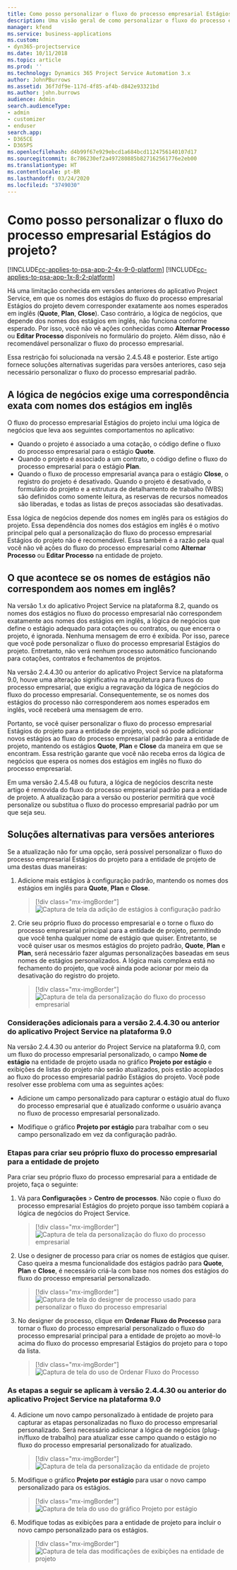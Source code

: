 ```yaml
---
title: Como posso personalizar o fluxo do processo empresarial Estágios do projeto?
description: Uma visão geral de como personalizar o fluxo do processo empresarial Estágios do Projeto.
manager: kfend
ms.service: business-applications
ms.custom:
- dyn365-projectservice
ms.date: 10/11/2018
ms.topic: article
ms.prod: ''
ms.technology: Dynamics 365 Project Service Automation 3.x
author: JohnPBurrows
ms.assetid: 36f7df9e-117d-4f85-af4b-d842e93321bd
ms.author: john.burrows
audience: Admin
search.audienceType:
- admin
- customizer
- enduser
search.app:
- D365CE
- D365PS
ms.openlocfilehash: d4b99f67e929ebcd1a684bcd1124756140107d17
ms.sourcegitcommit: 8c786230ef2a497280885b827162561776e2eb00
ms.translationtype: HT
ms.contentlocale: pt-BR
ms.lasthandoff: 03/24/2020
ms.locfileid: "3749030"
---
```

# <a name="how-do-i-customize-the-project-stages-business-process-flow"></a>Como posso personalizar o fluxo do processo empresarial Estágios do projeto?
[!INCLUDE[cc-applies-to-psa-app-2-4x-9-0-platform](../includes/cc-applies-to-psa-app-2-4x-9-0-platform.md)]
[!INCLUDE[cc-applies-to-psa-app-1x-8-2-platform](../includes/cc-applies-to-psa-app-1x-8-2-platform.md)]

Há uma limitação conhecida em versões anteriores do aplicativo Project Service, em que os nomes dos estágios do fluxo do processo empresarial Estágios do projeto devem corresponder exatamente aos nomes esperados em inglês (**Quote**, **Plan**, **Close**). Caso contrário, a lógica de negócios, que depende dos nomes dos estágios em inglês, não funciona conforme esperado. Por isso, você não vê ações conhecidas como **Alternar Processo** ou **Editar Processo** disponíveis no formulário do projeto. Além disso, não é recomendável personalizar o fluxo do processo empresarial. 

Essa restrição foi solucionada na versão 2.4.5.48 e posterior. Este artigo fornece soluções alternativas sugeridas para versões anteriores, caso seja necessário personalizar o fluxo do processo empresarial padrão.  

## <a name="business-logic-requires-an-exact-match-with-english-stage-names"></a>A lógica de negócios exige uma correspondência exata com nomes dos estágios em inglês

O fluxo do processo empresarial Estágios do projeto inclui uma lógica de negócios que leva aos seguintes comportamentos no aplicativo:
- Quando o projeto é associado a uma cotação, o código define o fluxo do processo empresarial para o estágio **Quote**.
- Quando o projeto é associado a um contrato, o código define o fluxo do processo empresarial para o estágio **Plan**.
- Quando o fluxo de processo empresarial avança para o estágio **Close**, o registro do projeto é desativado. Quando o projeto é desativado, o formulário do projeto e a estrutura de detalhamento de trabalho (WBS) são definidos como somente leitura, as reservas de recursos nomeados são liberadas, e todas as listas de preços associadas são desativadas.

Essa lógica de negócios depende dos nomes em inglês para os estágios do projeto. Essa dependência dos nomes dos estágios em inglês é o motivo principal pelo qual a personalização do fluxo do processo empresarial Estágios do projeto não é recomendável. Essa também é a razão pela qual você não vê ações do fluxo do processo empresarial como **Alternar Processo** ou **Editar Processo** na entidade de projeto.

## <a name="what-happens-if-the-stage-names-dont-match-the-english-names"></a>O que acontece se os nomes de estágios não correspondem aos nomes em inglês?

Na versão 1.x do aplicativo Project Service na plataforma 8.2, quando os nomes dos estágios no fluxo do processo empresarial não correspondem exatamente aos nomes dos estágios em inglês, a lógica de negócios que define o estágio adequado para cotações ou contratos, ou que encerra o projeto, é ignorada. Nenhuma mensagem de erro é exibida. Por isso, parece que você pode personalizar o fluxo do processo empresarial Estágios do projeto. Entretanto, não verá nenhum processo automático funcionando para cotações, contratos e fechamentos de projetos.

Na versão 2.4.4.30 ou anterior do aplicativo Project Service na plataforma 9.0, houve uma alteração significativa na arquitetura para fluxos do processo empresarial, que exigiu a regravação da lógica de negócios do fluxo do processo empresarial. Consequentemente, se os nomes dos estágios do processo não corresponderem aos nomes esperados em inglês, você receberá uma mensagem de erro. 

Portanto, se você quiser personalizar o fluxo do processo empresarial Estágios do projeto para a entidade de projeto, você só pode adicionar novos estágios ao fluxo do processo empresarial padrão para a entidade de projeto, mantendo os estágios **Quote**, **Plan** e **Close** da maneira em que se encontram. Essa restrição garante que você não receba erros da lógica de negócios que espera os nomes dos estágios em inglês no fluxo do processo empresarial.

Em uma versão 2.4.5.48 ou futura, a lógica de negócios descrita neste artigo é removida do fluxo do processo empresarial padrão para a entidade de projeto. A atualização para a versão ou posterior permitirá que você personalize ou substitua o fluxo do processo empresarial padrão por um que seja seu. 

## <a name="workarounds-for-earlier-versions"></a>Soluções alternativas para versões anteriores

Se a atualização não for uma opção, será possível personalizar o fluxo do processo empresarial Estágios do projeto para a entidade de projeto de uma destas duas maneiras:

1. Adicione mais estágios à configuração padrão, mantendo os nomes dos estágios em inglês para **Quote**, **Plan** e **Close**.

   > [!div class="mx-imgBorder"] 
   > ![Captura de tela da adição de estágios à configuração padrão](media/FAQ-Customize-BPF-1.png)
 
2. Crie seu próprio fluxo do processo empresarial e o torne o fluxo do processo empresarial principal para a entidade de projeto, permitindo que você tenha qualquer nome de estágio que quiser. Entretanto, se você quiser usar os mesmos estágios do projeto padrão, **Quote**, **Plan** e **Plan**, será necessário fazer algumas personalizações baseadas em seus nomes de estágios personalizados. A lógica mais complexa está no fechamento do projeto, que você ainda pode acionar por meio da desativação do registro do projeto.

   > [!div class="mx-imgBorder"] 
   > ![Captura de tela da personalização do fluxo do processo empresarial](media/FAQ-Customize-BPF-2.png)

### <a name="additional-considerations-for-project-service-app-version-24430-or-earlier-on-platform-90"></a>Considerações adicionais para a versão 2.4.4.30 ou anterior do aplicativo Project Service na plataforma 9.0

Na versão 2.4.4.30 ou anterior do Project Service na plataforma 9.0, com um fluxo do processo empresarial personalizado, o campo **Nome de estágio** na entidade de projeto usada no gráfico **Projeto por estágio** e exibições de listas do projeto não serão atualizados, pois estão acoplados ao fluxo do processo empresarial padrão Estágios do projeto. Você pode resolver esse problema com uma as seguintes ações:

- Adicione um campo personalizado para capturar o estágio atual do fluxo do processo empresarial que é atualizado conforme o usuário avança no fluxo de processo empresarial personalizado.

- Modifique o gráfico **Projeto por estágio** para trabalhar com o seu campo personalizado em vez da configuração padrão.

### <a name="steps-to-create-your-own-business-process-flow-for-the-project-entity"></a>Etapas para criar seu próprio fluxo do processo empresarial para a entidade de projeto

Para criar seu próprio fluxo do processo empresarial para a entidade de projeto, faça o seguinte:

1. Vá para **Configurações** > **Centro de processos**. Não copie o fluxo do processo empresarial Estágios do projeto porque isso também copiará a lógica de negócios do Project Service.

   > [!div class="mx-imgBorder"] 
   > ![Captura de tela da personalização do fluxo do processo empresarial](media/FAQ-Customize-BPF-3.png)

2. Use o designer de processo para criar os nomes de estágios que quiser. Caso queira a mesma funcionalidade dos estágios padrão para **Quote**, **Plan** e **Close**, é necessário criá-la com base nos nomes dos estágios do fluxo do processo empresarial personalizado.

   > [!div class="mx-imgBorder"] 
   > ![Captura de tela do designer de processo usado para personalizar o fluxo do processo empresarial](media/FAQ-Customize-BPF-4.png) 

3. No designer de processo, clique em **Ordenar Fluxo do Processo** para tornar o fluxo do processo empresarial personalizado o fluxo do processo empresarial principal para a entidade de projeto ao movê-lo acima do fluxo do processo empresarial Estágios do projeto para o topo da lista.

   > [!div class="mx-imgBorder"] 
   > ![Captura de tela do uso de Ordenar Fluxo do Processo](media/FAQ-Customize-BPF-5-720.png)

### <a name="the-following-steps-apply-to-project-service-app-24430-or-earlier-on-the-90-platform"></a>As etapas a seguir se aplicam à versão 2.4.4.30 ou anterior do aplicativo Project Service na plataforma 9.0

4. Adicione um novo campo personalizado à entidade de projeto para capturar as etapas personalizadas no fluxo do processo empresarial personalizado. Será necessário adicionar a lógica de negócios (plug-in/fluxo de trabalho) para atualizar esse campo quando o estágio no fluxo do processo empresarial personalizado for atualizado.

   > [!div class="mx-imgBorder"] 
   > ![Captura de tela da personalização da entidade de projeto](media/FAQ-Customize-BPF-6-720.png)

5. Modifique o gráfico **Projeto por estágio** para usar o novo campo personalizado para os estágios.

   > [!div class="mx-imgBorder"] 
   > ![Captura de tela do uso do gráfico Projeto por estágio](media/FAQ-Customize-BPF-7-720.png)

6. Modifique todas as exibições para a entidade de projeto para incluir o novo campo personalizado para os estágios.

   > [!div class="mx-imgBorder"] 
   > ![Captura de tela das modificações de exibições na entidade de projeto](media/FAQ-Customize-BPF-8-720.png)


